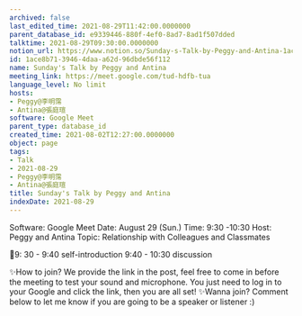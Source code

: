 ```yaml
---
archived: false
last_edited_time: 2021-08-29T11:42:00.0000000
parent_database_id: e9339446-880f-4ef0-8ad7-8ad1f507dded
talktime: 2021-08-29T09:30:00.0000000
notion_url: https://www.notion.so/Sunday-s-Talk-by-Peggy-and-Antina-1ace8b7139464daaa62d96dbde56f112
id: 1ace8b71-3946-4daa-a62d-96dbde56f112
name: Sunday's Talk by Peggy and Antina
meeting_link: https://meet.google.com/tud-hdfb-tua
language_level: No limit
hosts:
- Peggy@李明霈
- Antina@張庭瑄
software: Google Meet
parent_type: database_id
created_time: 2021-08-02T12:27:00.0000000
object: page
tags:
- Talk
- 2021-08-29
- Peggy@李明霈
- Antina@張庭瑄
title: Sunday's Talk by Peggy and Antina
indexDate: 2021-08-29
---
```


Software: Google 
Meet Date: August 29 (Sun.) Time: 9:30 -10:30
Host: Peggy and Antina Topic: Relationship with Colleagues and Classmates

📅9: 30 - 9:40 self-introduction 9:40 - 10:30 discussion

✨How to join? We provide the link in the post, feel free to come in before the meeting to test your sound and microphone. You just need to log in to your Google and click the link, then you are all set!
✨Wanna join? Comment below to let me know if you are going to be a speaker or listener :)








